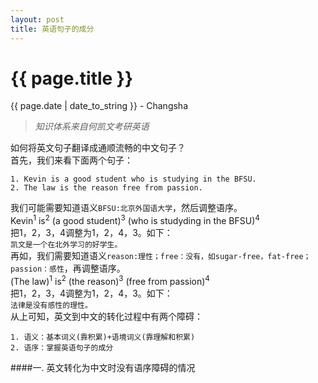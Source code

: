 ```yaml
---
layout: post
title: 英语句子的成分
---
```


{{ page.title }}
================

<p class="meta">{{ page.date | date_to_string }} - Changsha</p>

> _知识体系来自何凯文考研英语_


如何将英文句子翻译成通顺流畅的中文句子？  
首先，我们来看下面两个句子：
```
1. Kevin is a good student who is studying in the BFSU.
2. The law is the reason free from passion.
```
我们可能需要知道语义`BFSU:北京外国语大学`，然后调整语序。  
Kevin<sup>1</sup> is<sup>2</sup> (a good student)<sup>3</sup> (who is studyding in the BFSU)<sup>4</sup>  
把1，2，3，4调整为1，2，4，3。如下：  
`凯文是一个在北外学习的好学生。`  
再如，我们需要知道语义`reason:理性；free：没有，如sugar-free，fat-free；passion：感性`，再调整语序。  
(The law)<sup>1</sup> is<sup>2</sup> (the reason)<sup>3</sup> (free from passion)<sup>4</sup>  
把1，2，3，4调整为1，2，4，3。如下：  
`法律是没有感性的理性。`  
从上可知，英文到中文的转化过程中有两个障碍：  
```
1. 语义：基本词义(靠积累)+语境词义(靠理解和积累)
2. 语序：掌握英语句子的成分
```

####一. 英文转化为中文时没有语序障碍的情况

